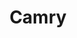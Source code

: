---
title: Camry
crosslinks:
- MechanicAdvice
- metric_units
- Cartalk
- Justrolledintotheshop
- CarAV
- DIY
---